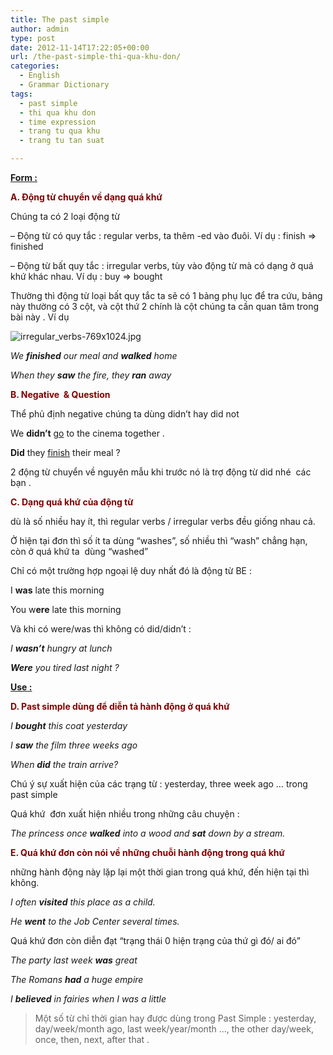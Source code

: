 ```yaml
---
title: The past simple
author: admin
type: post
date: 2012-11-14T17:22:05+00:00
url: /the-past-simple-thi-qua-khu-don/
categories:
  - English
  - Grammar Dictionary
tags:
  - past simple
  - thi qua khu don
  - time expression
  - trang tu qua khu
  - trang tu tan suat

---
```

<span style="text-decoration: underline;"><strong>Form :</strong></span>

<span style="color: #800000;"><strong>A. Động từ chuyển về dạng quá khứ</strong></span>

Chúng ta có 2 loại động từ

&#8211; Động từ có quy tắc : regular verbs, ta thêm -ed vào đuôi. Ví dụ : finish => finished

&#8211; Động từ bất quy tắc : irregular verbs, tùy vào động từ mà có dạng ở quá khứ khác nhau. Ví dụ : buy => bought

Thường thì động từ loại bất quy tắc ta sẽ có 1 bảng phụ lục để tra cứu, bảng này thường có 3 cột, và cột thứ 2 chính là cột chúng ta cần quan tâm trong bài này . Ví dụ


![irregular_verbs-769x1024.jpg](/wp-content/uploads/2012/11/irregular_verbs-769x1024.jpg)


_We **finished** our meal and **walked** home_

_When they **saw** the fire, they **ran** away_

<span style="color: #800000;"><strong>B. Negative  & Question </strong></span>

Thể phủ định negative chúng ta dùng didn&#8217;t hay did not

We **didn&#8217;t** <span style="text-decoration: underline;">go</span> to the cinema together .

**Did** they <span style="text-decoration: underline;">finish</span> their meal ?

2 động từ chuyển về nguyên mẫu khi trước nó là trợ động từ did nhé  các bạn .

<span style="color: #800000;"><strong>C. Dạng quá khứ của động từ</strong></span>

dù là số nhiều hay ít, thì regular verbs / irregular verbs đều giống nhau cả.

Ở hiện tại đơn thì số ít ta dùng &#8220;washes&#8221;, số nhiều thì &#8220;wash&#8221; chẳng hạn, còn ở quá khứ ta  dùng &#8220;washed&#8221;

Chỉ có một trường hợp ngoại lệ duy nhất đó là động từ BE :

I **was** late this morning

You w**ere** late this morning

Và khi có were/was thì không có did/didn&#8217;t :

_I **wasn&#8217;t** hungry at lunch_

_**Were** you tired last night ?_

**<span style="text-decoration: underline;">Use :</span>**

<span style="color: #800000;"><strong>D. Past simple dùng để diễn tả hành động ở quá khứ</strong></span>

_I **bought** this coat yesterday_

_I **saw** the film three weeks ago_

_When **did** the train arrive?_

Chú ý sự xuất hiện của các trạng từ : yesterday, three week ago &#8230; trong past simple

Quá khứ  đơn xuất hiện nhiều trong những câu chuyện :

_The princess once **walked** into a wood and **sat** down by a stream._

<span style="color: #800000;"><strong>E. Quá khứ đơn còn nói về những chuỗi hành động trong quá khứ</strong></span>

những hành động này lặp lại một thời gian trong quá khứ, đến hiện tại thì không.

_I often **visited** this place as a child._

_He **went** to the Job Center several times._

Quá khứ đơn còn diễn đạt &#8220;trạng thái 0 hiện trạng của thứ gì đó/ ai đó&#8221;

_The party last week **was** great_

_The Romans **had** a huge empire_

_I **believed** in fairies when I was a little_

> Một số từ chỉ thời gian hay được dùng trong Past Simple : yesterday, day/week/month ago, last week/year/month &#8230;, the other day/week, once, then, next, after that .

&nbsp;

 [1]: ../wp-content/uploads/2012/11/irregular_verbs.jpg
